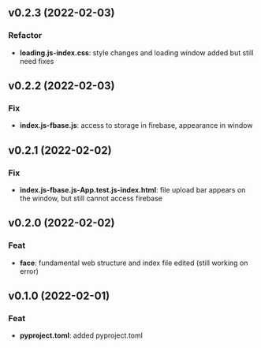 ## v0.2.3 (2022-02-03)

### Refactor

- **loading.js-index.css**: style changes and loading window added but still need fixes

## v0.2.2 (2022-02-03)

### Fix

- **index.js-fbase.js**: access to storage in firebase, appearance in window

## v0.2.1 (2022-02-02)

### Fix

- **index.js-fbase.js-App.test.js-index.html**: file upload bar appears on the window, but still cannot access firebase

## v0.2.0 (2022-02-02)

### Feat

- **face**: fundamental web structure and index file edited (still working on error)

## v0.1.0 (2022-02-01)

### Feat

- **pyproject.toml**: added pyproject.toml
